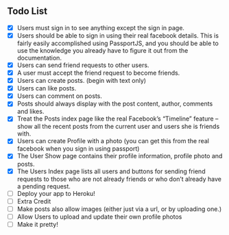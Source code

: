 ## Todo List

- [x] Users must sign in to see anything except the sign in page.
- [x] Users should be able to sign in using their real facebook details. This is fairly easily accomplished using PassportJS, and you should be able to use the knowledge you already have to figure it out from the documentation.
- [x] Users can send friend requests to other users.
- [x] A user must accept the friend request to become friends.
- [x] Users can create posts. (begin with text only)
- [x] Users can like posts.
- [x] Users can comment on posts.
- [x] Posts should always display with the post content, author, comments and likes.
- [x] Treat the Posts index page like the real Facebook’s “Timeline” feature – show all the recent posts from the current user and users she is friends with.
- [x] Users can create Profile with a photo (you can get this from the real facebook when you sign in using passport)
- [x] The User Show page contains their profile information, profile photo and posts.
- [x] The Users Index page lists all users and buttons for sending friend requests to those who are not already friends or who don’t already have a pending request.
- [ ] Deploy your app to Heroku!
- [ ] Extra Credit
- [ ] Make posts also allow images (either just via a url, or by uploading one.)
- [ ] Allow Users to upload and update their own profile photos
- [ ] Make it pretty!

